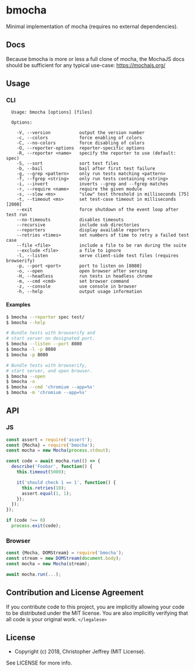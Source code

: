 # bmocha

Minimal implementation of mocha (requires no external dependencies).

## Docs

Because bmocha is more or less a full clone of mocha, the MochaJS docs should
be sufficient for any typical use-case: https://mochajs.org/

## Usage

### CLI

```
  Usage: bmocha [options] [files]

  Options:

    -V, --version           output the version number
    -c, --colors            force enabling of colors
    -C, --no-colors         force disabling of colors
    -O, --reporter-options  reporter-specific options
    -R, --reporter <name>   specify the reporter to use (default: spec)
    -S, --sort              sort test files
    -b, --bail              bail after first test failure
    -g, --grep <pattern>    only run tests matching <pattern>
    -f, --fgrep <string>    only run tests containing <string>
    -i, --invert            inverts --grep and --fgrep matches
    -r, --require <name>    require the given module
    -s, --slow <ms>         "slow" test threshold in milliseconds [75]
    -t, --timeout <ms>      set test-case timeout in milliseconds [2000]
    --exit                  force shutdown of the event loop after test run
    --no-timeouts           disables timeouts
    --recursive             include sub directories
    --reporters             display available reporters
    --retries <times>       set numbers of time to retry a failed test case
    --file <file>           include a file to be ran during the suite
    --exclude <file>        a file to ignore
    -l, --listen            serve client-side test files (requires browserify)
    -p, --port <port>       port to listen on [8080]
    -o, --open              open browser after serving
    -H, --headless          run tests in headless chrome
    -m, --cmd <cmd>         set browser command
    -z, --console           use console in browser
    -h, --help              output usage information
```

#### Examples

``` bash
$ bmocha --reporter spec test/
$ bmocha --help
```

``` bash
# Bundle tests with browserify and
# start server on designated port.
$ bmocha --listen --port 8080
$ bmocha -l -p 8080
$ bmocha -p 8080
```

``` bash
# Bundle tests with browserify,
# start server, and open browser.
$ bmocha --open
$ bmocha -o
$ bmocha --cmd 'chromium --app=%s'
$ bmocha -m 'chromium --app=%s'
```

## API

### JS

``` js
const assert = require('assert');
const {Mocha} = require('bmocha');
const mocha = new Mocha(process.stdout);

const code = await mocha.run(() => {
  describe('Foobar', function() {
    this.timeout(5000);

    it('should check 1 == 1', function() {
      this.retries(10);
      assert.equal(1, 1);
    });
  });
});

if (code !== 0)
  process.exit(code);
```

### Browser

``` js
const {Mocha, DOMStream} = require('bmocha');
const stream = new DOMStream(document.body);
const mocha = new Mocha(stream);

await mocha.run(...);
```

## Contribution and License Agreement

If you contribute code to this project, you are implicitly allowing your code
to be distributed under the MIT license. You are also implicitly verifying that
all code is your original work. `</legalese>`

## License

- Copyright (c) 2018, Christopher Jeffrey (MIT License).

See LICENSE for more info.
